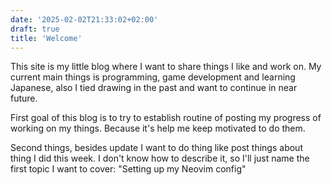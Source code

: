 ```yaml
---
date: '2025-02-02T21:33:02+02:00'
draft: true
title: 'Welcome'
---
```

This site is my little blog where I want to share things I like and work on. My current main things is programming, game development and learning Japanese, also I tied drawing in the past and want to continue in near future.

First goal of this blog is to try to establish routine of posting my progress of working on my things. Because it's help me keep motivated to do them.

Second things, besides update I want to do thing like post things about thing I did this week. I don't know how to describe it, so I'll just name the first topic I want to cover: "Setting up my Neovim config"